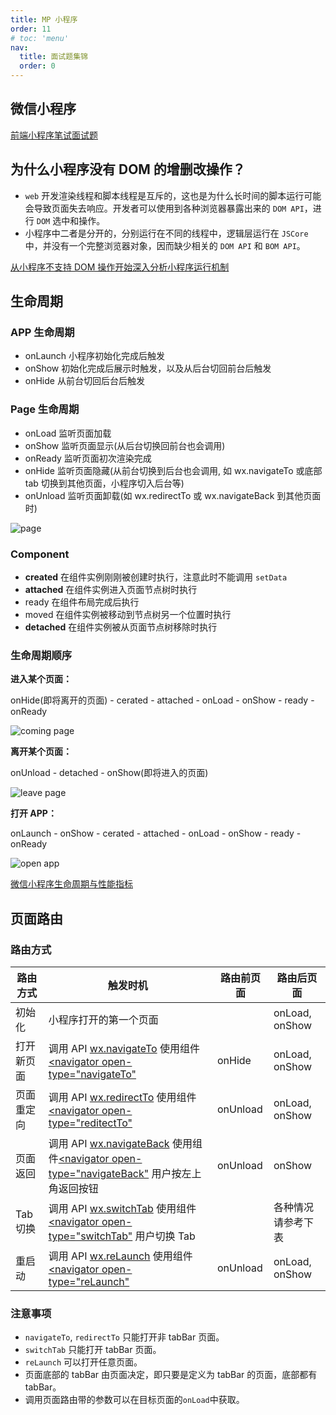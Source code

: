```yaml
---
title: MP 小程序
order: 11
# toc: 'menu'
nav:
  title: 面试题集锦
  order: 0
---
```


## 微信小程序

[前端小程序笔试面试题](https://juejin.cn/post/6844903966342381581)

## 为什么小程序没有 DOM 的增删改操作？

- `web` 开发渲染线程和脚本线程是互斥的，这也是为什么长时间的脚本运行可能会导致页面失去响应。开发者可以使用到各种浏览器暴露出来的 `DOM API`，进行 `DOM` 选中和操作。
- 小程序中二者是分开的，分别运行在不同的线程中，逻辑层运行在 `JSCore` 中，并没有一个完整浏览器对象，因而缺少相关的 `DOM API` 和 `BOM API`。

[从小程序不支持 DOM 操作开始深入分析小程序运行机制](https://juejin.cn/post/6844904152137482247)

## 生命周期

### APP 生命周期

- onLaunch 小程序初始化完成后触发
- onShow 初始化完成后展示时触发，以及从后台切回前台后触发
- onHide 从前台切回后台后触发

### Page 生命周期

- onLoad 监听页面加载
- onShow 监听页面显示(从后台切换回前台也会调用)
- onReady 监听页面初次渲染完成
- onHide 监听页面隐藏(从前台切换到后台也会调用, 如 wx.navigateTo 或底部 tab 切换到其他页面，小程序切入后台等)
- onUnload 监听页面卸载(如 wx.redirectTo 或 wx.navigateBack 到其他页面时)

![page](https://res.wx.qq.com/wxdoc/dist/assets/img/page-lifecycle.2e646c86.png)

### Component

- **created** 在组件实例刚刚被创建时执行，注意此时不能调用 `setData`
- **attached** 在组件实例进入页面节点树时执行
- ready 在组件布局完成后执行
- moved 在组件实例被移动到节点树另一个位置时执行
- **detached** 在组件实例被从页面节点树移除时执行

### 生命周期顺序

**进入某个页面：**

onHide(即将离开的页面) - cerated - attached - onLoad - onShow - ready - onReady

![coming page](https://p1-jj.byteimg.com/tos-cn-i-t2oaga2asx/gold-user-assets/2019/4/30/16a6dc51e451d202~tplv-t2oaga2asx-watermark.awebp)

**离开某个页面：**

onUnload - detached - onShow(即将进入的页面)

![leave page](https://p1-jj.byteimg.com/tos-cn-i-t2oaga2asx/gold-user-assets/2019/4/30/16a6dc8bb6e33965~tplv-t2oaga2asx-watermark.awebp)

**打开 APP：**

onLaunch - onShow - cerated - attached - onLoad - onShow - ready - onReady

![open app](https://p1-jj.byteimg.com/tos-cn-i-t2oaga2asx/gold-user-assets/2019/4/30/16a6dc92b70169b5~tplv-t2oaga2asx-watermark.awebp)

[微信小程序生命周期与性能指标](https://juejin.cn/post/6844903833852706823)

## 页面路由

### 路由方式

| 路由方式   | 触发时机                                                                                                                                                                                                                                                  | 路由前页面 | 路由后页面         |
| ---------- | --------------------------------------------------------------------------------------------------------------------------------------------------------------------------------------------------------------------------------------------------------- | ---------- | ------------------ |
| 初始化     | 小程序打开的第一个页面                                                                                                                                                                                                                                    |            | onLoad, onShow     |
| 打开新页面 | 调用 API [wx.navigateTo](https://developers.weixin.qq.com/miniprogram/dev/api/route/wx.navigateTo.html) 使用组件 [<navigator open-type="navigateTo"](https://developers.weixin.qq.com/miniprogram/dev/component/navigator.html)                           | onHide     | onLoad, onShow     |
| 页面重定向 | 调用 API [wx.redirectTo](https://developers.weixin.qq.com/miniprogram/dev/api/route/wx.redirectTo.html) 使用组件 [<navigator open-type="reditectTo"](https://developers.weixin.qq.com/miniprogram/dev/component/navigator.html)                           | onUnload   | onLoad, onShow     |
| 页面返回   | 调用 API [wx.navigateBack](https://developers.weixin.qq.com/miniprogram/dev/api/route/wx.navigateBack.html) 使用组件[<navigator open-type="navigateBack"](https://developers.weixin.qq.com/miniprogram/dev/component/navigator.html) 用户按左上角返回按钮 | onUnload   | onShow             |
| Tab 切换   | 调用 API [wx.switchTab](https://developers.weixin.qq.com/miniprogram/dev/api/route/wx.switchTab.html) 使用组件 [<navigator open-type="switchTab"](https://developers.weixin.qq.com/miniprogram/dev/component/navigator.html) 用户切换 Tab                 |            | 各种情况请参考下表 |
| 重启动     | 调用 API [wx.reLaunch](https://developers.weixin.qq.com/miniprogram/dev/api/route/wx.reLaunch.html) 使用组件 [<navigator open-type="reLaunch"](https://developers.weixin.qq.com/miniprogram/dev/component/navigator.html)                                 | onUnload   | onLoad, onShow     |

### 注意事项

- `navigateTo`, `redirectTo` 只能打开非 tabBar 页面。
- `switchTab` 只能打开 tabBar 页面。
- `reLaunch` 可以打开任意页面。
- 页面底部的 tabBar 由页面决定，即只要是定义为 tabBar 的页面，底部都有 tabBar。
- 调用页面路由带的参数可以在目标页面的`onLoad`中获取。
